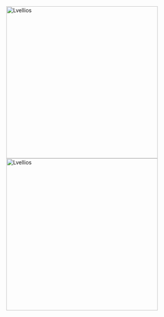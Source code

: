 <img width="400em" src="https://github-readme-stats.vercel.app/api?username=Lvellios&show_icons=true&theme=gotham" alt="Lvellios"/>
<img width="400em" src="https://github-readme-streak-stats.herokuapp.com/?user=Lvellios&theme=gotham" alt="Lvellios" />